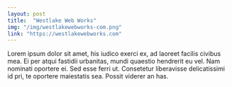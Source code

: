 ```yaml
---
layout: post
title:  "Westlake Web Works"
img: "/img/westlakewebworks-com.png"
link: "https://westlakewebworks.com"
---
```


Lorem ipsum dolor sit amet, his iudico exerci ex, ad laoreet facilis civibus mea. Ei per atqui fastidii urbanitas, mundi quaestio hendrerit eu vel. Nam nominati oportere ei. Sed esse ferri ut. Consetetur liberavisse delicatissimi id pri, te oportere maiestatis sea. Possit viderer an has.